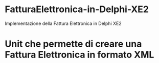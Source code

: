 # FatturaElettronica-in-Delphi-XE2
Implementazione della Fattura Elettronica in Delphi XE2

# Unit che permette di creare una Fattura Elettronica in formato XML
